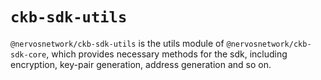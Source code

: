 # `ckb-sdk-utils`

`@nervosnetwork/ckb-sdk-utils` is the utils module of `@nervosnetwork/ckb-sdk-core`, which provides necessary methods for the sdk, including encryption, key-pair generation, address generation and so on.
